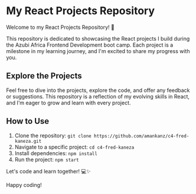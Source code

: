 # My React Projects Repository

Welcome to my React Projects Repository! 🚀

This repository is dedicated to showcasing the React projects I build during the Azubi Africa Frontend Development boot camp. Each project is a milestone in my learning journey, and I'm excited to share my progress with you.

## Explore the Projects

Feel free to dive into the projects, explore the code, and offer any feedback or suggestions. This repository is a reflection of my evolving skills in React, and I'm eager to grow and learn with every project.

## How to Use

1. Clone the repository: `git clone https://github.com/amankanz/c4-fred-kaneza.git`
2. Navigate to a specific project: `cd c4-fred-kaneza`
3. Install dependencies: `npm install`
4. Run the project: `npm start`

Let's code and learn together! 💻✨

Happy coding!
